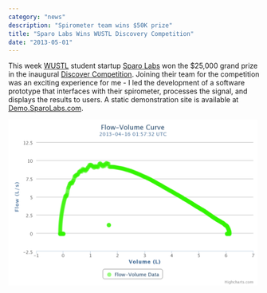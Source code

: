 ```yaml
---
category: "news"
description: "Spirometer team wins $50K prize"
title: "Sparo Labs Wins WUSTL Discovery Competition"
date: "2013-05-01"
---
```


This week [WUSTL](http://wustl.edu) student startup [Sparo Labs](http://www.sparolabs.com) won the $25,000 grand prize in the inaugural [Discover Competition](http://engineering.wustl.edu/disc-comp.aspx). Joining their team for the competition was an exciting experience for me - I led the development of a software prototype that interfaces with their spirometer, processes the signal, and displays the results to users. A static demonstration site is available at [Demo.SparoLabs.com](http://demo.sparolabs.com). 

<a href="http://demo.sparolabs.com"><img src="/images/SparoChart.png" width="500" alt="Demonstration Data Chart" /></a>
